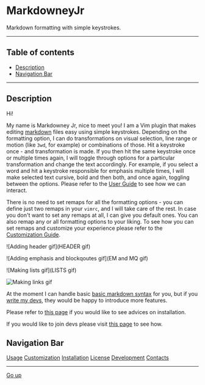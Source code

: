 MarkdowneyJr
============

Markdown formatting with simple keystrokes.

-----

Table of contents
-----------------

+ [Description](https://github.com/boson-joe/markdowneyJR#description)
+ [Navigation Bar](https://github.com/boson-joe/markdowneyJR#navigation-bar)

-----

Description
-----------

Hi!

My name is Markdowney Jr, nice to meet you! I am a Vim plugin that makes editing [markdown](https://www.markdownguide.org/) files easy using simple keystrokes. Depending on the formatting option, I can do transformations on visual selection, line range or motion (like `3wd`, for example) or combinations of those. Hit a keystroke once - and transformation is made. If you then hit the same keystroke once or multiple times again, I will toggle through options for a particular transformation and change the text accordingly. For example, if you select a word and hit a keystroke responsible for emphasis multiple times, I  will make selected text cursive, bold and then both, and once again, toggling between the options. Please refer to the [User Guide](https://github.com/boson-joe/markdowneyJR/wiki/MarkdowneyJr-User-Guide) to see how we can interact.

There is no need to set remaps for all the formatting options - you can define just two remaps in your `vimrc`, and I will take care of the rest. In case you don't want to set any remaps at all, I can give you default ones. You can also remap any or all formatting options to your liking. To see how you can set remaps and customize your experience please refer to the [Customization Guide](https://github.com/boson-joe/markdowneyJR/wiki/MarkdowneyJr-Customization-Guide).


![Adding header gif](HEADER gif)

![Adding emphasis and blockqoutes gif](EM and MQ gif)

![Making lists gif](LISTS gif)

![Making links gif](/home/admin/.vim/markdownify/Img/Making_links_gif)


At the moment I can handle basic [basic markdown syntax](https://www.markdownguide.org/basic-syntax/) for you, but if you [write my devs](https://github.com/boson-joe/markdowneyJR/wiki/MarkdowneyJr-contacts), they would be happy to introduce more features.

Please refer to [this page](https://github.com/boson-joe/markdowneyJR/wiki/MarkdowneyJr-Installation-Guide) if you would like to see advices on installation.

If you would like to join devs please visit [this page](https://github.com/boson-joe/markdowneyJR/wiki/MarkdowneyJr-development) to see how.

Navigation Bar
--------------

[Usage](https://github.com/boson-joe/markdowneyJR/wiki/MarkdowneyJr-User-Guide) 
[Customization](https://github.com/boson-joe/markdowneyJR/wiki/MarkdowneyJr-Customization-Guide) 
[Installation](https://github.com/boson-joe/markdowneyJR/wiki/MarkdowneyJr-Installation-Guide) 
[License](https://github.com/boson-joe/markdowneyJR/blob/master/license.txt) 
[Development](https://github.com/boson-joe/markdowneyJR/wiki/MarkdowneyJr-development) 
[Contacts](https://github.com/boson-joe/markdowneyJR/wiki/MarkdowneyJr-contacts) 

-----

[Go up](https://github.com/boson-joe/markdowneyJR#markdowneyjr)

